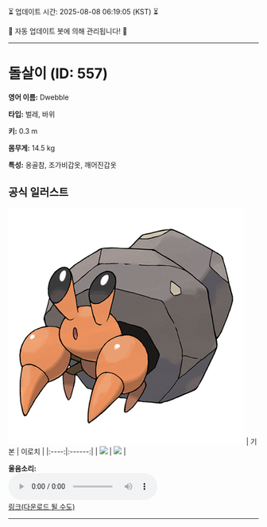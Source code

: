 
⏳ 업데이트 시간: 2025-08-08 06:19:05 (KST) ⏳

🤖 자동 업데이트 봇에 의해 관리됩니다! 🤖

---

# 돌살이 (ID: 557)
**영어 이름:** Dwebble

**타입:** 벌레, 바위

**키:** 0.3 m

**몸무게:** 14.5 kg

**특성:** 옹골참, 조가비갑옷, 깨어진갑옷

## 공식 일러스트
![](https://raw.githubusercontent.com/PokeAPI/sprites/master/sprites/pokemon/other/official-artwork/557.png)
| 기본 | 이로치 |
|:----:|:------:|
| <img src="http://play.pokemonshowdown.com/sprites/ani/dwebble.gif" width="200"> | <img src="http://play.pokemonshowdown.com/sprites/ani-shiny/dwebble.gif" width="200"> |

**울음소리:**<br><audio controls src="https://raw.githubusercontent.com/PokeAPI/cries/main/cries/pokemon/latest/557.ogg"></audio><br> [링크(다운로드 될 수도)](https://raw.githubusercontent.com/PokeAPI/cries/main/cries/pokemon/latest/557.ogg)


---
